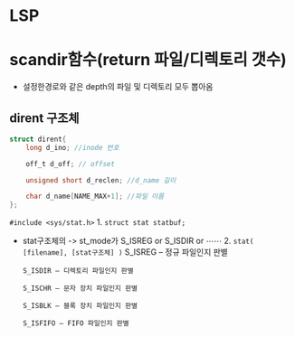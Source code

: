 # LSP

# scandir함수(return 파일/디렉토리 갯수)
- 설정한경로와 같은 depth의 파일 및 디렉토리 모두 뽑아옴

## dirent 구조체

```c
struct dirent{
	long d_ino; //inode 번호

	off_t d_off; // offset

	unsigned short d_reclen; //d_name 길이

	char d_name[NAME_MAX+1]; //파일 이름
};
```

`#include <sys/stat.h>`
	1. `struct stat statbuf;`
  - stat구조체의 -> st_mode가 S_ISREG or S_ISDIR or ⋯⋯
	2. `stat( [filename], [stat구조체] )`
		S_ISREG – 정규 파일인지 판별

		S_ISDIR – 디렉토리 파일인지 판별

		S_ISCHR – 문자 장치 파일인지 판별

		S_ISBLK – 블록 장치 파일인지 판별

		S_ISFIFO – FIFO 파일인지 판별
